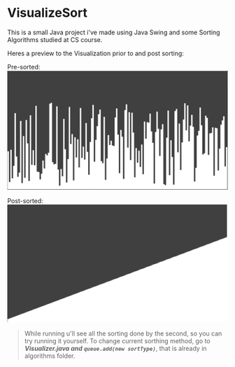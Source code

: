 # VisualizeSort
This is a small Java project i've made using Java Swing and some Sorting Algorithms studied at CS course.

Heres a preview to the Visualization prior to and post sorting:

Pre-sorted:
![This is an image](/Preview/presort.png)

Post-sorted:
![This is an image](/Preview/postsort.png)


>While running u'll see all the sorting done by the second, so you can try running it yourself. 
>To change current sorthing method, go to ***Visualizer.java and ``` queue.add(new sortType) ```***, that is already in algorithms folder.
